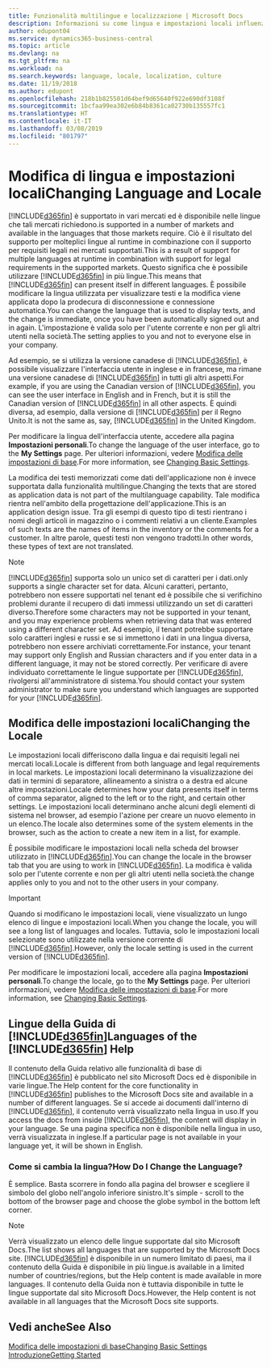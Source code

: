 ```yaml
---
title: Funzionalità multilingue e localizzazione | Microsoft Docs
description: Informazioni su come lingua e impostazioni locali influenzano l'esperienza utente in Business Central.
author: edupont04
ms.service: dynamics365-business-central
ms.topic: article
ms.devlang: na
ms.tgt_pltfrm: na
ms.workload: na
ms.search.keywords: language, locale, localization, culture
ms.date: 11/19/2018
ms.author: edupont
ms.openlocfilehash: 218b1b825501d64bef9d65640f922e690df3108f
ms.sourcegitcommit: 1bcfaa99ea302e6b84b8361ca02730b135557fc1
ms.translationtype: HT
ms.contentlocale: it-IT
ms.lasthandoff: 03/08/2019
ms.locfileid: "801797"
---
```

# <a name="changing-language-and-locale"></a><span data-ttu-id="b9f22-103">Modifica di lingua e impostazioni locali</span><span class="sxs-lookup"><span data-stu-id="b9f22-103">Changing Language and Locale</span></span>

[!INCLUDE[d365fin](includes/d365fin_md.md)] <span data-ttu-id="b9f22-104">è supportato in vari mercati ed è disponibile nelle lingue che tali mercati richiedono.</span><span class="sxs-lookup"><span data-stu-id="b9f22-104">is supported in a number of markets and available in the languages that those markets require.</span></span> <span data-ttu-id="b9f22-105">Ciò è il risultato del supporto per molteplici lingue al runtime in combinazione con il supporto per requisiti legali nei mercati supportati.</span><span class="sxs-lookup"><span data-stu-id="b9f22-105">This is a result of support for multiple languages at runtime in combination with support for legal requirements in the supported markets.</span></span> <span data-ttu-id="b9f22-106">Questo significa che è possibile utilizzare [!INCLUDE[d365fin](includes/d365fin_md.md)] in più lingue.</span><span class="sxs-lookup"><span data-stu-id="b9f22-106">This means that [!INCLUDE[d365fin](includes/d365fin_md.md)] can present itself in different languages.</span></span> <span data-ttu-id="b9f22-107">È possibile modificare la lingua utilizzata per visualizzare testi e la modifica viene applicata dopo la prodecura di disconnessione e connessione automatica.</span><span class="sxs-lookup"><span data-stu-id="b9f22-107">You can change the language that is used to display texts, and the change is immediate, once you have been automatically signed out and in again.</span></span> <span data-ttu-id="b9f22-108">L'impostazione è valida solo per l'utente corrente e non per gli altri utenti nella società.</span><span class="sxs-lookup"><span data-stu-id="b9f22-108">The setting applies to you and not to everyone else in your company.</span></span>  

<span data-ttu-id="b9f22-109">Ad esempio, se si utilizza la versione canadese di [!INCLUDE[d365fin](includes/d365fin_md.md)], è possibile visualizzare l'interfaccia utente in inglese e in francese, ma rimane una versione canadese di [!INCLUDE[d365fin](includes/d365fin_md.md)] in tutti gli altri aspetti.</span><span class="sxs-lookup"><span data-stu-id="b9f22-109">For example, if you are using the Canadian version of [!INCLUDE[d365fin](includes/d365fin_md.md)], you can see the user interface in English and in French, but it is still the Canadian version of [!INCLUDE[d365fin](includes/d365fin_md.md)] in all other aspects.</span></span> <span data-ttu-id="b9f22-110">È quindi diversa, ad esempio, dalla versione di [!INCLUDE[d365fin](includes/d365fin_md.md)] per il Regno Unito.</span><span class="sxs-lookup"><span data-stu-id="b9f22-110">It is not the same as, say, [!INCLUDE[d365fin](includes/d365fin_md.md)] in the United Kingdom.</span></span>  

<span data-ttu-id="b9f22-111">Per modificare la lingua dell'interfaccia utente, accedere alla pagina **Impostazioni personali**.</span><span class="sxs-lookup"><span data-stu-id="b9f22-111">To change the language of the user interface, go to the **My Settings** page.</span></span> <span data-ttu-id="b9f22-112">Per ulteriori informazioni, vedere [Modifica delle impostazioni di base](ui-change-basic-settings.md#language).</span><span class="sxs-lookup"><span data-stu-id="b9f22-112">For more information, see [Changing Basic Settings](ui-change-basic-settings.md#language).</span></span>  

<span data-ttu-id="b9f22-113">La modifica dei testi memorizzati come dati dell'applicazione non è invece supportata dalla funzionalità multilingue.</span><span class="sxs-lookup"><span data-stu-id="b9f22-113">Changing the texts that are stored as application data is not part of the multilanguage capability.</span></span> <span data-ttu-id="b9f22-114">Tale modifica rientra nell'ambito della progettazione dell'applicazione.</span><span class="sxs-lookup"><span data-stu-id="b9f22-114">This is an application design issue.</span></span> <span data-ttu-id="b9f22-115">Tra gli esempi di questo tipo di testi rientrano i nomi degli articoli in magazzino o i commenti relativi a un cliente.</span><span class="sxs-lookup"><span data-stu-id="b9f22-115">Examples of such texts are the names of items in the inventory or the comments for a customer.</span></span> <span data-ttu-id="b9f22-116">In altre parole, questi testi non vengono tradotti.</span><span class="sxs-lookup"><span data-stu-id="b9f22-116">In other words, these types of text are not translated.</span></span>  

> [!NOTE]  
> [!INCLUDE[d365fin](includes/d365fin_md.md)] <span data-ttu-id="b9f22-117">supporta solo un unico set di caratteri per i dati.</span><span class="sxs-lookup"><span data-stu-id="b9f22-117">only supports a single character set for data.</span></span> <span data-ttu-id="b9f22-118">Alcuni caratteri, pertanto, potrebbero non essere supportati nel tenant ed è possibile che si verifichino problemi durante il recupero di dati immessi utilizzando un set di caratteri diverso.</span><span class="sxs-lookup"><span data-stu-id="b9f22-118">Therefore some characters may not be supported in your tenant, and you may experience problems when retrieving data that was entered using a different character set.</span></span> <span data-ttu-id="b9f22-119">Ad esempio, il tenant potrebbe supportare solo caratteri inglesi e russi e se si immettono i dati in una lingua diversa, potrebbero non essere archiviati correttamente.</span><span class="sxs-lookup"><span data-stu-id="b9f22-119">For instance, your tenant may support only English and Russian characters and if you enter data in a different language, it may not be stored correctly.</span></span> <span data-ttu-id="b9f22-120">Per verificare di avere individuato correttamente le lingue supportate per [!INCLUDE[d365fin](includes/d365fin_md.md)], rivolgersi all'amministratore di sistema.</span><span class="sxs-lookup"><span data-stu-id="b9f22-120">You should contact your system administrator to make sure you understand which languages are supported for your [!INCLUDE[d365fin](includes/d365fin_md.md)].</span></span>  

## <a name="changing-the-locale"></a><span data-ttu-id="b9f22-121">Modifica delle impostazioni locali</span><span class="sxs-lookup"><span data-stu-id="b9f22-121">Changing the Locale</span></span>
<span data-ttu-id="b9f22-122">Le impostazioni locali differiscono dalla lingua e dai requisiti legali nei mercati locali.</span><span class="sxs-lookup"><span data-stu-id="b9f22-122">Locale is different from both language and legal requirements in local markets.</span></span> <span data-ttu-id="b9f22-123">Le impostazioni locali determinano la visualizzazione dei dati in termini di separatore, allineamento a sinistra o a destra ed alcune altre impostazioni.</span><span class="sxs-lookup"><span data-stu-id="b9f22-123">Locale determines how your data presents itself in terms of comma separator, aligned to the left or to the right, and certain other settings.</span></span> <span data-ttu-id="b9f22-124">Le impostazioni locali determinano anche alcuni degli elementi di sistema nel browser, ad esempio l'azione per creare un nuovo elemento in un elenco.</span><span class="sxs-lookup"><span data-stu-id="b9f22-124">The locale also determines some of the system elements in the browser, such as the action to create a new item in a list, for example.</span></span>  

<span data-ttu-id="b9f22-125">È possibile modificare le impostazioni locali nella scheda del browser utilizzato in [!INCLUDE[d365fin](includes/d365fin_md.md)].</span><span class="sxs-lookup"><span data-stu-id="b9f22-125">You can change the locale in the browser tab that you are using to work in [!INCLUDE[d365fin](includes/d365fin_md.md)].</span></span> <span data-ttu-id="b9f22-126">La modifica è valida solo per l'utente corrente e non per gli altri utenti nella società.</span><span class="sxs-lookup"><span data-stu-id="b9f22-126">the change applies only to you and not to the other users in your company.</span></span>  

> [!IMPORTANT]  
>  <span data-ttu-id="b9f22-127">Quando si modificano le impostazioni locali, viene visualizzato un lungo elenco di lingue e impostazioni locali.</span><span class="sxs-lookup"><span data-stu-id="b9f22-127">When you change the locale, you will see a long list of languages and locales.</span></span> <span data-ttu-id="b9f22-128">Tuttavia, solo le impostazioni locali selezionate sono utilizzate nella versione corrente di [!INCLUDE[d365fin](includes/d365fin_md.md)].</span><span class="sxs-lookup"><span data-stu-id="b9f22-128">However, only the locale setting is used in the current version of [!INCLUDE[d365fin](includes/d365fin_md.md)].</span></span>  

<span data-ttu-id="b9f22-129">Per modificare le impostazioni locali, accedere alla pagina **Impostazioni personali**.</span><span class="sxs-lookup"><span data-stu-id="b9f22-129">To change the locale, go to the **My Settings** page.</span></span> <span data-ttu-id="b9f22-130">Per ulteriori informazioni, vedere [Modifica delle impostazioni di base](ui-change-basic-settings.md).</span><span class="sxs-lookup"><span data-stu-id="b9f22-130">For more information, see [Changing Basic Settings](ui-change-basic-settings.md).</span></span>  

## <a name="languages-of-the-included365finincludesd365finmdmd-help"></a><span data-ttu-id="b9f22-131">Lingue della Guida di [!INCLUDE[d365fin](includes/d365fin_md.md)]</span><span class="sxs-lookup"><span data-stu-id="b9f22-131">Languages of the [!INCLUDE[d365fin](includes/d365fin_md.md)] Help</span></span>
<span data-ttu-id="b9f22-132">Il contenuto della Guida relativo alle funzionalità di base di [!INCLUDE[d365fin](includes/d365fin_md.md)] è pubblicato nel sito Microsoft Docs ed è disponibile in varie lingue.</span><span class="sxs-lookup"><span data-stu-id="b9f22-132">The Help content for the core functionality in [!INCLUDE[d365fin](includes/d365fin_md.md)] publishes to the Microsoft Docs site and available in a number of different languages.</span></span> <span data-ttu-id="b9f22-133">Se si accede ai documenti dall'interno di [!INCLUDE[d365fin](includes/d365fin_md.md)], il contenuto verrà visualizzato nella lingua in uso.</span><span class="sxs-lookup"><span data-stu-id="b9f22-133">If you access the docs from inside [!INCLUDE[d365fin](includes/d365fin_md.md)], the content will display in your language.</span></span> <span data-ttu-id="b9f22-134">Se una pagina specifica non è disponibile nella lingua in uso, verrà visualizzata in inglese.</span><span class="sxs-lookup"><span data-stu-id="b9f22-134">If a particular page is not available in your language yet, it will be shown in English.</span></span>

### <a name="how-do-i-change-the-language"></a><span data-ttu-id="b9f22-135">Come si cambia la lingua?</span><span class="sxs-lookup"><span data-stu-id="b9f22-135">How Do I Change the Language?</span></span>
<span data-ttu-id="b9f22-136">È semplice. Basta scorrere in fondo alla pagina del browser e scegliere il simbolo del globo nell'angolo inferiore sinistro.</span><span class="sxs-lookup"><span data-stu-id="b9f22-136">It's simple - scroll to the bottom of the browser page and choose the globe symbol in the bottom left corner.</span></span>

> [!NOTE]  
> <span data-ttu-id="b9f22-137">Verrà visualizzato un elenco delle lingue supportate dal sito Microsoft Docs.</span><span class="sxs-lookup"><span data-stu-id="b9f22-137">The list shows all languages that are supported by the Microsoft Docs site.</span></span> [!INCLUDE[d365fin](includes/d365fin_md.md)] <span data-ttu-id="b9f22-138">è disponibile in un numero limitato di paesi, ma il contenuto della Guida è disponibile in più lingue.</span><span class="sxs-lookup"><span data-stu-id="b9f22-138">is available in a limited number of countries/regions, but the Help content is made available in more languages.</span></span> <span data-ttu-id="b9f22-139">Il contenuto della Guida non è tuttavia disponibile in tutte le lingue supportate dal sito Microsoft Docs.</span><span class="sxs-lookup"><span data-stu-id="b9f22-139">However, the Help content is not available in all languages that the Microsoft Docs site supports.</span></span>

## <a name="see-also"></a><span data-ttu-id="b9f22-140">Vedi anche</span><span class="sxs-lookup"><span data-stu-id="b9f22-140">See Also</span></span>  
[<span data-ttu-id="b9f22-141">Modifica delle impostazioni di base</span><span class="sxs-lookup"><span data-stu-id="b9f22-141">Changing Basic Settings</span></span>](ui-change-basic-settings.md)  
[<span data-ttu-id="b9f22-142">Introduzione</span><span class="sxs-lookup"><span data-stu-id="b9f22-142">Getting Started</span></span>](product-get-started.md)  
